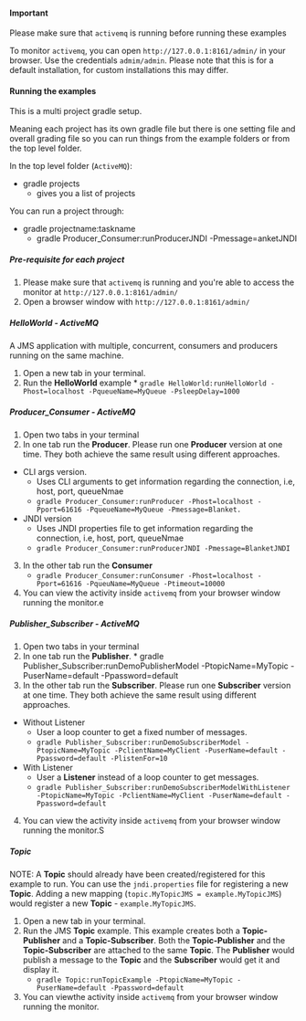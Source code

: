 #### Important

Please make sure that `activemq` is running before running these examples

To monitor `activemq`, you can open `http://127.0.0.1:8161/admin/` in your browser. Use the credentials `admim/admin`.
Please note that this is for a default installation, for custom installations this may differ.

#### Running the examples #

This is a multi project gradle setup.

Meaning each project has its own gradle file but there is one setting file and overall grading file so you can run things from the example folders or from the top level folder. 

In the top level folder (`ActiveMQ`):
 - gradle projects
 	- gives you a list of projects

You can run a project through:
 - gradle projectname:taskname
    - gradle Producer_Consumer:runProducerJNDI -Pmessage=anketJNDI

#####  Pre-requisite for each project

  1. Please make sure that `activemq` is running and you're able to access the monitor at `http://127.0.0.1:8161/admin/`
  2. Open a browser window with `http://127.0.0.1:8161/admin/`

##### HelloWorld - ActiveMQ

  A JMS application with multiple, concurrent, consumers and producers running on the same machine.
  1. Open a new tab in your terminal.
  2. Run the **HelloWorld** example
    * `gradle HelloWorld:runHelloWorld -Phost=localhost -PqueueName=MyQueue -PsleepDelay=1000`

##### Producer_Consumer - ActiveMQ

  1. Open two tabs in your terminal
  2. In one tab run the **Producer**. Please run one **Producer** version at one time. They both achieve the same result using different approaches.
  * CLI args version.   
    * Uses CLI arguments to get information regarding the connection, i.e, host, port, queueNmae  
    * `gradle Producer_Consumer:runProducer -Phost=localhost -Pport=61616 -PqueueName=MyQueue -Pmessage=Blanket. `
  * JNDI version  
    *  Uses JNDI properties file to get information regarding the connection, i.e, host, port, queueNmae
     * `gradle Producer_Consumer:runProducerJNDI -Pmessage=BlanketJNDI`
  3. In the other tab run the **Consumer**
      * `gradle Producer_Consumer:runConsumer -Phost=localhost -Pport=61616 -PqueuName=MyQueue -Ptimeout=10000`
  4. You can view the activity inside `activemq` from your browser window running the monitor.e

##### Publisher_Subscriber - ActiveMQ

  1. Open two tabs in your terminal
  2. In one tab run the **Publisher**.
    * gradle Publisher_Subscriber:runDemoPublisherModel -PtopicName=MyTopic -PuserName=default -Ppassword=default
  3. In the other tab run the **Subscriber**. Please run one **Subscriber** version at one time. They both achieve the same result using different approaches.
  * Without Listener
      * User a loop counter to get a fixed number of messages.
      * `gradle Publisher_Subscriber:runDemoSubscriberModel -PtopicName=MyTopic -PclientName=MyClient -PuserName=default -Ppassword=default -PlistenFor=10`
   * With Listener
      * User a **Listener** instead of a loop counter to get messages.
      * `gradle Publisher_Subscriber:runDemoSubscriberModelWithListener -PtopicName=MyTopic -PclientName=MyClient -PuserName=default -Ppassword=default`
  4. You can view the activity inside `activemq` from your browser window running the monitor.S

##### Topic

  NOTE: A **Topic** should already have been created/registered for this example to run. You can use the `jndi.properties` file for registering a new **Topic**.
  Adding a new mapping (`topic.MyTopicJMS = example.MyTopicJMS`) would register a new **Topic** - `example.MyTopicJMS`.
  1. Open a new tab in your terminal.
  2. Run the JMS **Topic** example. This example creates both a **Topic-Publisher** and a **Topic-Subscriber**. Both the **Topic-Publisher** and the **Topic-Subscriber** are attached to the same **Topic**.
The **Publisher** would publish a message to the **Topic** and the **Subscriber** would get it and display it.
     * `gradle Topic:runTopicExample -PtopicName=MyTopic -PuserName=default -Ppassword=default`
  3. You can viewthe activity inside `activemq` from your browser window running the monitor. 

